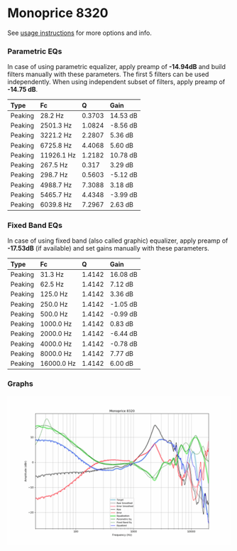 # Monoprice 8320
See [usage instructions](https://github.com/jaakkopasanen/AutoEq#usage) for more options and info.

### Parametric EQs
In case of using parametric equalizer, apply preamp of **-14.94dB** and build filters manually
with these parameters. The first 5 filters can be used independently.
When using independent subset of filters, apply preamp of **-14.75 dB**.

| Type    | Fc         |      Q | Gain     |
|:--------|:-----------|:-------|:---------|
| Peaking | 28.2 Hz    | 0.3703 | 14.53 dB |
| Peaking | 2501.3 Hz  | 1.0824 | -8.56 dB |
| Peaking | 3221.2 Hz  | 2.2807 | 5.36 dB  |
| Peaking | 6725.8 Hz  | 4.4068 | 5.60 dB  |
| Peaking | 11926.1 Hz | 1.2182 | 10.78 dB |
| Peaking | 267.5 Hz   | 0.317  | 3.29 dB  |
| Peaking | 298.7 Hz   | 0.5603 | -5.12 dB |
| Peaking | 4988.7 Hz  | 7.3088 | 3.18 dB  |
| Peaking | 5465.7 Hz  | 4.4348 | -3.99 dB |
| Peaking | 6039.8 Hz  | 7.2967 | 2.63 dB  |

### Fixed Band EQs
In case of using fixed band (also called graphic) equalizer, apply preamp of **-17.53dB**
(if available) and set gains manually with these parameters.

| Type    | Fc         |      Q | Gain     |
|:--------|:-----------|:-------|:---------|
| Peaking | 31.3 Hz    | 1.4142 | 16.08 dB |
| Peaking | 62.5 Hz    | 1.4142 | 7.12 dB  |
| Peaking | 125.0 Hz   | 1.4142 | 3.36 dB  |
| Peaking | 250.0 Hz   | 1.4142 | -1.05 dB |
| Peaking | 500.0 Hz   | 1.4142 | -0.99 dB |
| Peaking | 1000.0 Hz  | 1.4142 | 0.83 dB  |
| Peaking | 2000.0 Hz  | 1.4142 | -6.44 dB |
| Peaking | 4000.0 Hz  | 1.4142 | -0.78 dB |
| Peaking | 8000.0 Hz  | 1.4142 | 7.77 dB  |
| Peaking | 16000.0 Hz | 1.4142 | 6.00 dB  |

### Graphs
![](./Monoprice%208320.png)